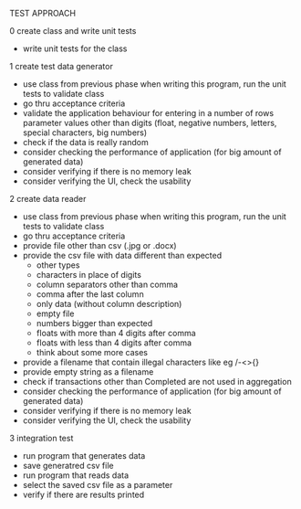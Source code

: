 TEST APPROACH

0 create class and write unit tests
- write unit tests for the class 


1 create test data generator
- use class from previous phase when writing this program, run the unit tests to validate class
- go thru acceptance criteria
- validate the application behaviour for entering in a number of rows parameter values other than digits (float, negative numbers, letters, special characters, big numbers)
- check if the data is really random 
- consider checking the performance of application (for big amount of generated data)
- consider verifying if there is no memory leak
- consider verifying the UI, check the usability


2 create data reader
- use class from previous phase when writing this program, run the unit tests to validate class
- go thru acceptance criteria
- provide file other than csv (.jpg or .docx)
- provide the csv file with data different than expected
	- other types 
	- characters in place of digits
	- column separators other than comma
	- comma after the last column
	- only data (without column description)
	- empty file
	- numbers bigger than expected
	- floats with more than 4 digits after comma
	- floats with less than 4 digits after comma
	- think about some more cases
- provide a filename that contain illegal characters like eg /-<>{}
- provide empty string as a filename
- check if transactions other than Completed are not used in aggregation
- consider checking the performance of application (for big amount of generated data)
- consider verifying if there is no memory leak
- consider verifying the UI, check the usability


3 integration test
- run program that generates data
- save generatred csv file
- run program that reads data
- select the saved csv file as a parameter
- verify if there are results printed
